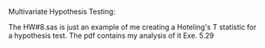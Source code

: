 Multivariate Hypothesis Testing:

The HW#8.sas is just an example of me creating a Hoteling's T statistic for a hypothesis test. 
The pdf contains my analysis of it Exe. 5.29
